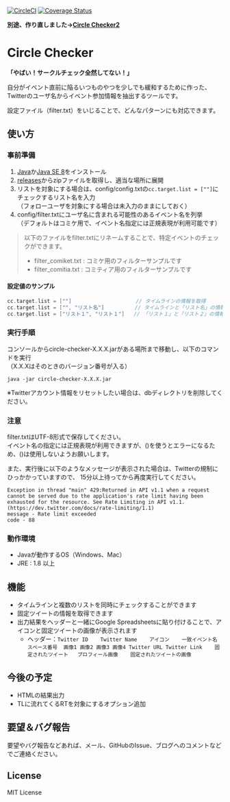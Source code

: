 [![CircleCI](https://circleci.com/gh/seriwb/circle-checker.svg?style=shield)](https://circleci.com/gh/seriwb/circle-checker)
[![Coverage Status](https://coveralls.io/repos/github/seriwb/circle-checker/badge.svg)](https://coveralls.io/github/seriwb/circle-checker)

**別途、作り直しました→[Circle Checker2](https://github.com/seriwb/circle-checker2)**


# Circle Checker

**「やばい！サークルチェック全然してない！」**

自分がイベント直前に陥るいつものやつを少しでも緩和するために作った、
Twitterのユーザ名からイベント参加情報を抽出するツールです。

設定ファイル（filter.txt）をいじることで、どんなパターンにも対応できます。


## 使い方

### 事前準備

1. [Java](https://www.java.com/ja/)か[Java SE 8](http://www.oracle.com/technetwork/java/javase/downloads/index.html)をインストール
2. [releases](https://github.com/seriwb/circle-checker/releases/latest)からzipファイルを取得し、適当な場所に展開
3. リストを対象にする場合は、config/config.txtの`cc.target.list = [""]`にチェックするリスト名を入力  
（フォローユーザを対象にする場合は未入力のままにしておく）
4. config/filter.txtにユーザ名に含まれる可能性のあるイベント名を列挙  
（デフォルトはコミケ用で、イベント名指定には正規表現が利用可能です） 
> 以下のファイルをfilter.txtにリネームすることで、特定イベントのチェックができます。
> - filter_comiket.txt : コミケ用のフィルターサンプルです
> - filter_comitia.txt : コミティア用のフィルターサンプルです

#### 設定値のサンプル

```groovy
cc.target.list = [""]                     // タイムラインの情報を取得
cc.target.list = ["", "リスト名"]          // タイムラインと「リスト名」の情報を取得
cc.target.list = ["リスト１", "リスト１"]   // 「リスト１」と「リスト２」の情報を取得
```


### 実行手順

コンソールからcircle-checker-X.X.X.jarがある場所まで移動し、以下のコマンドを実行  
（X.X.Xはそのときのバージョン番号が入る）
```
java -jar circle-checker-X.X.X.jar
```

※Twitterアカウント情報をリセットしたい場合は、dbディレクトリを削除してください。


### 注意

filter.txtはUTF-8形式で保存してください。  
イベント名の指定には正規表現が利用できますが、()を使うとエラーになるため、()は使用しないようお願いします。

また、実行後に以下のようなメッセージが表示された場合は、Twitterの規制にひっかかっていますので、
15分以上待ってから再度実行してください。

```
Exception in thread "main" 429:Returned in API v1.1 when a request cannot be served due to the application's rate limit having been exhausted for the resource. See Rate Limiting in API v1.1.(https://dev.twitter.com/docs/rate-limiting/1.1)
message - Rate limit exceeded
code - 88
```

### 動作環境

- Javaが動作するOS（Windows、Mac）
- JRE : 1.8 以上


## 機能

- タイムラインと複数のリストを同時にチェックすることができます
- 固定ツイートの情報を取得できます
- 出力結果をヘッダーと一緒にGoogle Spreadsheetsに貼り付けることで、アイコンと固定ツイートの画像が表示されます
  - ヘッダー：`Twitter ID	Twitter Name	アイコン	一致イベント名	スペース番号	画像1	画像2	画像3	画像4	Twitter URL	Twitter Link	固定されたツイート	プロフィール画像	固定されたツイートの画像`



## 今後の予定

- HTMLの結果出力
- TLに流れてくるRTを対象にするオプション追加


## 要望＆バグ報告

要望やバグ報告などあれば、メール、GitHubのIssue、ブログへのコメントなどでご連絡ください。


## License

MIT License
